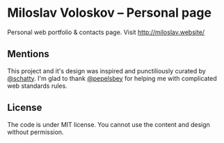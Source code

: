 # Miloslav Voloskov – Personal page
Personal web portfolio &amp; contacts page.
Visit http://miloslav.website/

## Mentions
This project and it's design was inspired and punctiliously curated by [@schatty](https://github.com/schatty).
I'm glad to thank [@pepelsbey](https://github.com/pepelsbey) for helping me with complicated web standards rules.

## License
The code is under MIT license.
You cannot use the content and design without permission.
